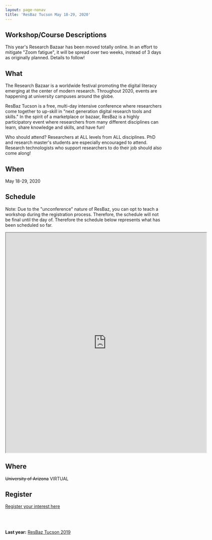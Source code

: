 ```yaml
---
layout: page-nonav
title: 'ResBaz Tucson May 18-29, 2020'
---
```

## Workshop/Course Descriptions

This year's Research Bazaar has been moved totally online. In an effort to mitigate "Zoom fatigue", it will be spread over two weeks, instead of 3 days as originally planned. Details to follow!

## What

The Research Bazaar is a worldwide festival promoting the digital literacy emerging at the center of modern research. Throughout 2020, events are happening at university campuses around the globe.

ResBaz Tucson is a free, multi-day intensive conference where researchers come together to up-skill in "next generation digital research tools and skills." In the spirit of a marketplace or bazaar, ResBaz is a highly participatory event where researchers from many different disciplines can learn, share knowledge and skills, and have fun!

Who should attend? Researchers at ALL levels from ALL disciplines. PhD and research master's students are especially encouraged to attend. Research technologists who support researchers to do their job should also come along!

## When

May 18-29, 2020

## Schedule

Note: Due to the "unconference" nature of ResBaz, you can opt to teach a workshop during the registration process. Therefore, the schedule will not be final until the day of. Therefore the schedule below represents what has been scheduled so far.

<iframe src="https://docs.google.com/spreadsheets/d/1VrG5igcxjWNCQumZ3WKc884NO4vKSjHAFKYOO1dYoQg/edit#gid=545182819/pubhtml?widget=true&headers=false" width="640" height="700"></iframe>

## Where

~~University of Arizona~~ VIRTUAL


## Register
<a href="https://docs.google.com/forms/d/e/1FAIpQLSc52zlVvjEEg5mnlccpjQ_5kycrnDxzthevkU9TkjYLzLq91g/formResponse" class="button" target="_blank">Register your interest here</a>

  
  
<br><br><br>
**Last year:**
<a href="/resbaz/resbazTucson2019">ResBaz Tucson 2019</a>
